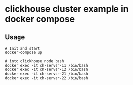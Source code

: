 # clickhouse cluster example in docker compose

## Usage

```
# Init and start
docker-compose up

# into clickhouse node bash
docker exec -it ch-server-11 /bin/bash
docker exec -it ch-server-12 /bin/bash
docker exec -it ch-server-21 /bin/bash
docker exec -it ch-server-22 /bin/bash
```
